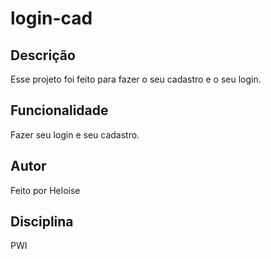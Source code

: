 # login-cad

## Descrição 
Esse projeto foi feito para fazer o seu cadastro e o seu login.

## Funcionalidade
Fazer seu login e seu cadastro.

## Autor
Feito por Heloise

## Disciplina
PWI